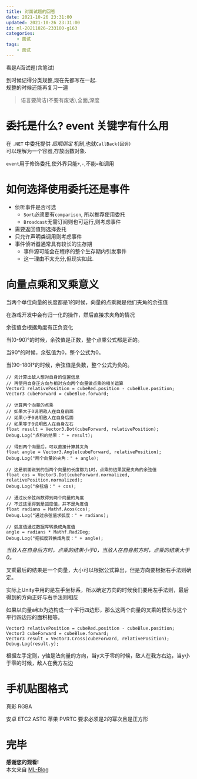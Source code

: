 ```yaml
---
title: 对面试题的回答
date: 2021-10-26 23:31:00
updated: 2021-10-26 23:31:00
id: ml-20211026-233100-g163
categories:
	- 面试
tags: 
	- 面试
---
```


看是A面试题(含笔试)

<!--more-->

到时候记得分类规整,现在先都写在一起.  
规整的时候还能再复习一遍

> 语言要简洁(不要有废话),全面,深度

# 委托是什么? event 关键字有什么用

在 `.NET` 中委托提供 *后期绑定* 机制,也就`CallBack(回调)`  
可以理解为一个容器,存放函数对象.

`event`用于修饰委托,使外界只能`+`,`-`,不能`=`和调用

# 如何选择使用委托还是事件

* 侦听事件是否可选
  * `Sort`必须要有`comparison`, 所以推荐使用委托
  * `Broadcast`无需订阅则也可运行,则考虑事件
* 需要返回值则选择委托
* 只允许声明类调用则考虑事件
* 事件侦听器通常具有较长的生存期
  * 事件源可能会在程序的整个生存期内引发事件
  * 这一理由不太充分,但现实如此.

# 向量点乘和叉乘意义

当两个单位向量的长度都是1的时候，向量的点乘就是他们夹角的余弦值

在游戏开发中会有归一化的操作，然后直接求夹角的情况

余弦值会根据角度有正负变化

当(0-90)°的时候，余弦值是正数，整个点乘公式都是正的。

当90°的时候，余弦值为0，整个公式为0。

当(90-180)°的时候，余弦值是负数，整个公式为负的。

```CSharp
// 先计算出敌人想对自身的位置信息
// 再使用自身正方向与相对方向两个向量做点乘的相关运算
Vector3 relativePosition = cubeRed.position - cubeBlue.position;
Vector3 cubeForward = cubeBlue.forward;

// 计算两个向量的点乘
// 如果大于0说明敌人在自身前面
// 如果小于0说明敌人在自身后面
// 如果等于0说明敌人在自身左右
float result = Vector3.Dot(cubeForward, relativePosition);
Debug.Log("点积的结果：" + result);

// 得到两个向量后，可以直接计算其夹角
float angle = Vector3.Angle(cubeForward, relativePosition);
Debug.Log("两个向量的夹角：" + angle);

// 这是前面说到的当两个向量的长度都为1时，点乘的结果就是夹角的余弦值
float cos = Vector3.Dot(cubeForward.normalized, relativePosition.normalized);
Debug.Log("余弦值：" + cos);

// 通过反余弦函数得到两个向量的角度
// 不过这里得到是弧度值，并不是角度值
float radians = Mathf.Acos(cos);
Debug.Log("通过余弦值求弧度：" + radians);

// 弧度值通过数据库转换成角度值
angle = radians * Mathf.Rad2Deg;
Debug.Log("把弧度转换成角度：" + angle);
```
*当敌人在自身后方时，点乘的结果小于0，当敌人在自身前方时，点乘的结果大于0。*

叉乘最后的结果是一个向量，大小可以根据公式算出，但是方向要根据右手法则确定。

实际上Unity中用的是左手坐标系，所以确定方向的时候我们要用左手法则，最后得到的方向正好与右手法则相反

如果以向量a和b为边构成一个平行四边形，那么这两个向量的叉乘的模长与这个平行四边形的面积相等。

```CSharp
Vector3 relativePosition = cubeRed.position - cubeBlue.position;
Vector3 cubeForward = cubeBlue.forward;
Vector3 result = Vector3.Cross(cubeForward, relativePosition);
Debug.Log(result.y);
```

根据左手定则，y轴是法向量的方向，当y大于零的时候，敌人在我方右边，当y小于零的时候，敌人在我方左边

# 手机贴图格式

真彩 RGBA

安卓 ETC2 ASTC
苹果 PVRTC 要求必须是2的幂次且是正方形

# 完毕

**感谢您的观看!**  
本文来自 [ML-Blog][ML-Blog_Link]

<!-- 图片 -->

<!-- 链接 -->

<!-- 水印 -->
[ML-Blog_Link]:https://userminghaoli.github.io/ "我的博客"
